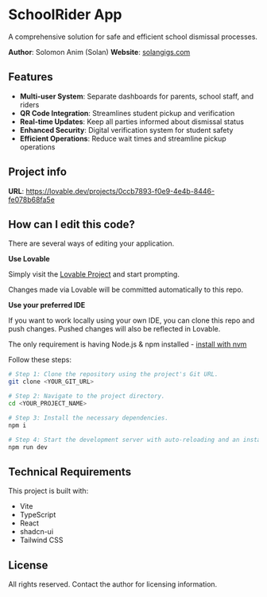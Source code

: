
# SchoolRider App

A comprehensive solution for safe and efficient school dismissal processes.

**Author**: Solomon Anim (Solan)
**Website**: [solangigs.com](https://solangigs.com)

## Features

- **Multi-user System**: Separate dashboards for parents, school staff, and riders
- **QR Code Integration**: Streamlines student pickup and verification
- **Real-time Updates**: Keep all parties informed about dismissal status
- **Enhanced Security**: Digital verification system for student safety
- **Efficient Operations**: Reduce wait times and streamline pickup operations

## Project info

**URL**: https://lovable.dev/projects/0ccb7893-f0e9-4e4b-8446-fe078b68fa5e

## How can I edit this code?

There are several ways of editing your application.

**Use Lovable**

Simply visit the [Lovable Project](https://lovable.dev/projects/0ccb7893-f0e9-4e4b-8446-fe078b68fa5e) and start prompting.

Changes made via Lovable will be committed automatically to this repo.

**Use your preferred IDE**

If you want to work locally using your own IDE, you can clone this repo and push changes. Pushed changes will also be reflected in Lovable.

The only requirement is having Node.js & npm installed - [install with nvm](https://github.com/nvm-sh/nvm#installing-and-updating)

Follow these steps:

```sh
# Step 1: Clone the repository using the project's Git URL.
git clone <YOUR_GIT_URL>

# Step 2: Navigate to the project directory.
cd <YOUR_PROJECT_NAME>

# Step 3: Install the necessary dependencies.
npm i

# Step 4: Start the development server with auto-reloading and an instant preview.
npm run dev
```

## Technical Requirements

This project is built with:

- Vite
- TypeScript
- React
- shadcn-ui
- Tailwind CSS

## License

All rights reserved. Contact the author for licensing information.
